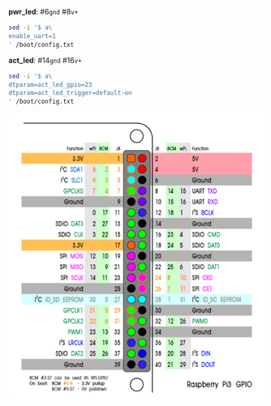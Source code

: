 **pwr_led**: #6`gnd` #8`v+`
```sh
sed -i '$ a\
enable_uart=1
' /boot/config.txt
```

**act_led**: #14`gnd` #16`v+`
```sh
sed -i '$ a\
dtparam=act_led_gpio=23
dtparam=act_led_trigger=default-on
' /boot/config.txt
```
![gpio](https://github.com/rern/_assets/raw/master/RuneUI_GPIO/RPi3_GPIOs.png)
